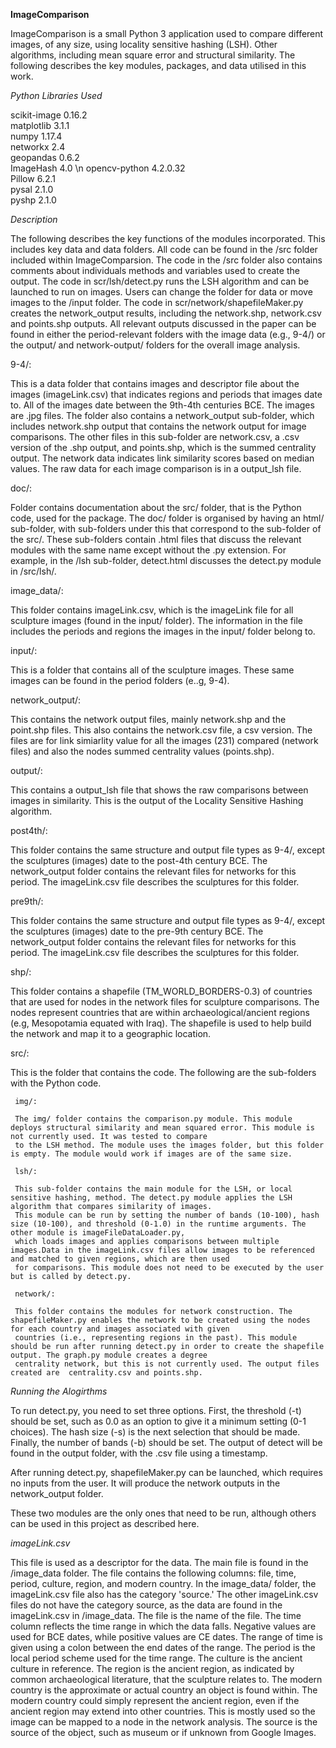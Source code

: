**ImageComparison**

ImageComparison is a small Python 3 application used to compare different images, of any size, using locality sensitive hashing (LSH). Other algorithms, including mean square error and structural similarity. The following describes the key modules, packages, and data utilised in this work.

_Python Libraries Used_

scikit-image 0.16.2  
matplotlib 3.1.1  
numpy 1.17.4  
networkx 2.4  
geopandas 0.6.2  
ImageHash 4.0 \n
opencv-python 4.2.0.32  
Pillow 6.2.1  
pysal 2.1.0  
pyshp 2.1.0

_Description_

The following describes the key functions of the modules incorporated. This includes key data and data folders. All code can be found in the /src folder included within ImageComparsion. The code in the /src folder also contains comments about individuals methods and variables used to create the output. The code in scr/lsh/detect.py runs the LSH algorithm and can be launched to run on images. Users can change the folder for data or move images to the /input folder. The code in scr/network/shapefileMaker.py creates the network_output results, including the network.shp, network.csv and points.shp outputs. All relevant outputs discussed in the paper can be found in either the period-relevant folders with the image data (e.g., 9-4/) or the output/ and network-output/ folders for the overall image analysis. 

9-4/:

This is a data folder that contains images and descriptor file about the images (imageLink.csv) that indicates regions and periods that images date to. All of the images date between the 9th-4th centuries BCE. The images are .jpg files. The folder also contains a network_output sub-folder, which includes network.shp output that contains the network output for image comparisons. The other files in this sub-folder are network.csv, a .csv version of the .shp output, and points.shp, which is the summed centrality output. The network data indicates link similarity scores based on median values. The raw data for each image comparison is in a output_lsh file. 

doc/: 

Folder contains documentation about the src/ folder, that is the Python code, used for the package. The doc/ folder is organised by having an html/ sub-folder, with sub-folders under this that correspond to the sub-folder of the src/. These sub-folders contain .html files that discuss the relevant modules with the same name except without the .py extension. For example, in the /lsh sub-folder, detect.html discusses the detect.py module in /src/lsh/.

image_data/:

This folder contains imageLink.csv, which is the imageLink file for all sculpture images (found in the input/ folder). The information in the file includes the periods and regions the images in the input/ folder belong to.

input/:

This is a folder that contains all of the sculpture images. These same images can be found in the period folders (e..g, 9-4).

network_output/:

This contains the network output files, mainly network.shp and the point.shp files. This also contains the network.csv file, a csv version. The files are for link simiarlity value for all the images (231) compared (network files) and also the nodes summed centrality values (points.shp).

output/:

This contains a output_lsh file that shows the raw comparisons between images in similarity. This is the output of the Locality Sensitive Hashing algorithm.

post4th/:

This folder contains the same structure and output file types as 9-4/, except the sculptures (images) date to the post-4th century BCE. The network_output folder contains the relevant files for networks for this period. The imageLink.csv file describes the sculptures for this folder.

pre9th/:

This folder contains the same structure and output file types as 9-4/, except the sculptures (images) date to the pre-9th century BCE. The network_output folder contains the relevant files for networks for this period. The imageLink.csv file describes the sculptures for this folder.

shp/:

This folder contains a shapefile (TM_WORLD_BORDERS-0.3) of countries that are used for nodes in the network files for sculpture comparisons. The nodes represent countries that are within archaeological/ancient regions (e.g, Mesopotamia equated with Iraq). The shapefile is used to help build the network and map it to a geographic location.
 
src/: 

This is the folder that contains the code. The following are the sub-folders with the Python code.

     img/:
   
     The img/ folder contains the comparison.py module. This module deploys structural similarity and mean squared error. This module is not currently used. It was tested to compare 
     to the LSH method. The module uses the images folder, but this folder is empty. The module would work if images are of the same size.
     
     lsh/:
     
     This sub-folder contains the main module for the LSH, or local sensitive hashing, method. The detect.py module applies the LSH algorithm that compares similarity of images. 
     This module can be run by setting the number of bands (10-100), hash size (10-100), and threshold (0-1.0) in the runtime arguments. The other module is imageFileDataLoader.py, 
     which loads images and applies comparisons between multiple images.Data in the imageLink.csv files allow images to be referenced and matched to given regions, which are then used
     for comparisons. This module does not need to be executed by the user but is called by detect.py.
     
     network/:
     
     This folder contains the modules for network construction. The shapefileMaker.py enables the network to be created using the nodes for each country and images associated with given 
     countries (i.e., representing regions in the past). This module should be run after running detect.py in order to create the shapefile output. The graph.py module creates a degree 
     centrality network, but this is not currently used. The output files created are  centrality.csv and points.shp.


_Running the Alogirthms_

To run detect.py, you need to set three options. First, the threshold (-t) should be set, such as 0.0 as an option to give it a minimum setting (0-1 choices). The hash size (-s) is the next 
selection that should be made. Finally, the number of bands (-b) should be set. The output of detect will be found in the output folder, with the .csv file using a timestamp.

After running detect.py, shapefileMaker.py can be launched, which requires no inputs from the user. It will produce the network outputs in the network_output folder. 

These two modules are the only ones that need to be run, although others can be used in this project as described here.

_imageLink.csv_

This file is used as a descriptor for the data. The main file is found in the /image_data folder. The file contains the following columns:  file, time, period, culture, region, and modern country. In the image_data/ folder, the imageLink.csv file also has the category 'source.' The other imageLink.csv files do not have the category source, as the data are found in the imageLink.csv in /image_data. The file is the name of the file. The time column reflects the time range in which the data falls. Negative values are used for BCE dates, while positive values are CE dates. The range of time is given using a colon between the end dates of the range. The period is the local period scheme used for the time range. The culture is the ancient culture in reference. The region is the ancient region, as indicated by common archaeological literature, that the sculpture relates to. The modern country is the approximate or actual country an object is found within. The modern country could simply represent the ancient region, even if the ancient region may extend into other countries. This is mostly used so the image can be mapped to a node in the network analysis. The source is the source of the object, such as museum or if unknown from Google Images.

